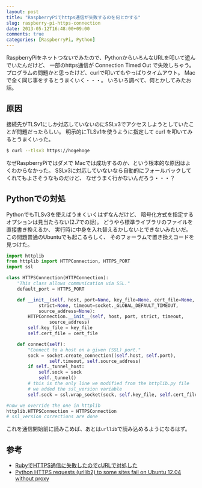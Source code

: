 ```yaml
---
layout: post
title: "RaspberryPiでhttps通信が失敗するのを何とかする"
slug: raspberry-pi-https-connection
date: 2013-05-12T16:48:00+09:00
comments: true
categories: [RaspberryPi, Python]
---
```


RaspberryPiをネットつないでみたので、PythonからいろんなURLを叩いて遊んでいたんだけど、
一部のhttps通信が Connection Timed Out で失敗しちゃう。
プログラムの問題かと思ったけど、curlで叩いてもやっぱりタイムアウト。
Macで全く同じ事をするとうまくいく・・・。
いろいろ調べて、何とかしてみたお話。

<!-- More -->

## 原因

接続先がTLSv1にしか対応していないのにSSLv3でアクセスしようとしていたことが問題だったらしい。
明示的にTLSv1を使うように指定して curl を叩いてみるとうまくいった。

``` bash
$ curl --tlsv3 https://hogehoge
```

なぜRaspberryPiではダメで
Macでは成功するのか、という根本的な原因はよくわからなかった。
SSLv3に対応していないなら自動的にフォールバックしてくれてもよさそうなものだけど、
なぜうまく行かないんだろう・・・？


## Pythonでの対処

PythonでもTLSv3を使えばうまくいくはずなんだけど、
暗号化方式を指定するオプションは見当たらない(2.7での話)。
どうやら標準ライブラリのファイルを直接書き換えるか、
実行時に中身を入れ替えるかしないとできないみたいだ。
この問題普通のUbuntuでも起こるらしく、
そのフォーラムで置き換えコードを見つけた。

``` python
import httplib
from httplib import HTTPConnection, HTTPS_PORT
import ssl

class HTTPSConnection(HTTPConnection):
    "This class allows communication via SSL."
    default_port = HTTPS_PORT

    def __init__(self, host, port=None, key_file=None, cert_file=None,
            strict=None, timeout=socket._GLOBAL_DEFAULT_TIMEOUT,
            source_address=None):
        HTTPConnection.__init__(self, host, port, strict, timeout,
                source_address)
        self.key_file = key_file
        self.cert_file = cert_file

    def connect(self):
        "Connect to a host on a given (SSL) port."
        sock = socket.create_connection((self.host, self.port),
                self.timeout, self.source_address)
        if self._tunnel_host:
            self.sock = sock
            self._tunnel()
        # this is the only line we modified from the httplib.py file
        # we added the ssl_version variable
        self.sock = ssl.wrap_socket(sock, self.key_file, self.cert_file, ssl_version=ssl.PROTOCOL_TLSv1)

#now we override the one in httplib
httplib.HTTPSConnection = HTTPSConnection
# ssl_version corrections are done
```

これを通信開始前に読みこめば、あとは`urllib`で読み込めるようになるはず。

## 参考
- [RubyでHTTPS通信に失敗したのでcURLで対処した](http://www.abe3.net/2012/12/ruby-https-error/)
- [Python HTTPS requests (urllib2) to some sites fail on Ubuntu 12.04 without proxy](http://askubuntu.com/questions/116020/python-https-requests-urllib2-to-some-sites-fail-on-ubuntu-12-04-without-proxy)
